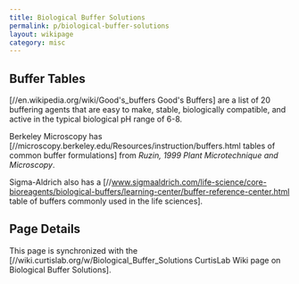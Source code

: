 ```yaml
---
title: Biological Buffer Solutions
permalink: p/biological-buffer-solutions
layout: wikipage
category: misc
---
```


Buffer Tables
-------------

\[//en.wikipedia.org/wiki/Good's_buffers Good's Buffers\] are a list of 20 buffering agents that are easy to make, stable, biologically compatible, and active in the typical biological pH range of 6-8.

Berkeley Microscopy has \[//microscopy.berkeley.edu/Resources/instruction/buffers.html tables of common buffer formulations\] from *Ruzin, 1999 Plant Microtechnique and Microscopy*.

Sigma-Aldrich also has a \[//www.sigmaaldrich.com/life-science/core-bioreagents/biological-buffers/learning-center/buffer-reference-center.html table of buffers commonly used in the life sciences\].

Page Details
------------

This page is synchronized with the \[//wiki.curtislab.org/w/Biological_Buffer_Solutions CurtisLab Wiki page on Biological Buffer Solutions\].
